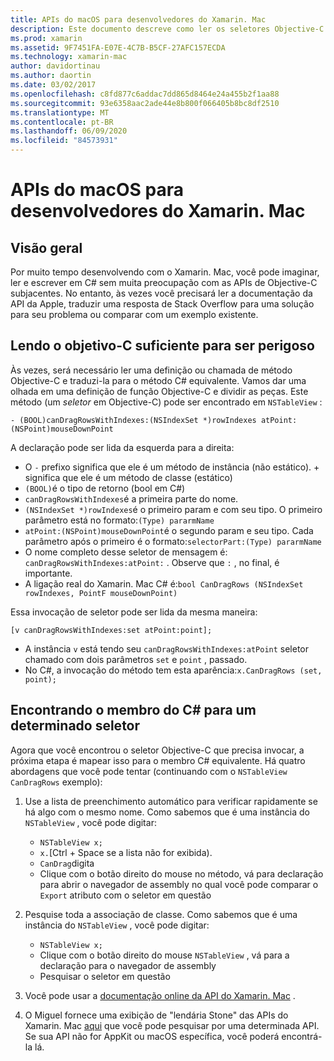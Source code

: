 ```yaml
---
title: APIs do macOS para desenvolvedores do Xamarin. Mac
description: Este documento descreve como ler os seletores Objective-C e como localizar seus métodos C# correspondentes em um aplicativo Xamarin. Mac.
ms.prod: xamarin
ms.assetid: 9F7451FA-E07E-4C7B-B5CF-27AFC157ECDA
ms.technology: xamarin-mac
author: davidortinau
ms.author: daortin
ms.date: 03/02/2017
ms.openlocfilehash: c8fd877c6addac7dd865d8464e24a455b2f1aa88
ms.sourcegitcommit: 93e6358aac2ade44e8b800f066405b8bc8df2510
ms.translationtype: MT
ms.contentlocale: pt-BR
ms.lasthandoff: 06/09/2020
ms.locfileid: "84573931"
---
```

# <a name="macos-apis-for-xamarinmac-developers"></a>APIs do macOS para desenvolvedores do Xamarin. Mac

## <a name="overview"></a>Visão geral

Por muito tempo desenvolvendo com o Xamarin. Mac, você pode imaginar, ler e escrever em C# sem muita preocupação com as APIs de Objective-C subjacentes. No entanto, às vezes você precisará ler a documentação da API da Apple, traduzir uma resposta de Stack Overflow para uma solução para seu problema ou comparar com um exemplo existente.

## <a name="reading-enough-objective-c-to-be-dangerous"></a>Lendo o objetivo-C suficiente para ser perigoso

Às vezes, será necessário ler uma definição ou chamada de método Objective-C e traduzi-la para o método C# equivalente. Vamos dar uma olhada em uma definição de função Objective-C e dividir as peças. Este método (um *seletor* em Objective-C) pode ser encontrado em `NSTableView` :

```objc
- (BOOL)canDragRowsWithIndexes:(NSIndexSet *)rowIndexes atPoint:(NSPoint)mouseDownPoint
```

A declaração pode ser lida da esquerda para a direita:

- O `-` prefixo significa que ele é um método de instância (não estático). + significa que ele é um método de classe (estático)
- `(BOOL)`é o tipo de retorno (bool em C#)
- `canDragRowsWithIndexes`é a primeira parte do nome.
- `(NSIndexSet *)rowIndexes`é o primeiro param e com seu tipo. O primeiro parâmetro está no formato:`(Type) pararmName`
- `atPoint:(NSPoint)mouseDownPoint`é o segundo param e seu tipo. Cada parâmetro após o primeiro é o formato:`selectorPart:(Type) pararmName`
- O nome completo desse seletor de mensagem é: `canDragRowsWithIndexes:atPoint:` . Observe que `:` , no final, é importante.
- A ligação real do Xamarin. Mac C# é:`bool CanDragRows (NSIndexSet rowIndexes, PointF mouseDownPoint)`

Essa invocação de seletor pode ser lida da mesma maneira:

```objc
[v canDragRowsWithIndexes:set atPoint:point];
```

- A instância `v` está tendo seu `canDragRowsWithIndexes:atPoint` seletor chamado com dois parâmetros `set` e `point` , passado.
- No C#, a invocação do método tem esta aparência:`x.CanDragRows (set, point);`

<a name="finding_selector"></a>

## <a name="finding-the-c-member-for-a-given-selector"></a>Encontrando o membro do C# para um determinado seletor

Agora que você encontrou o seletor Objective-C que precisa invocar, a próxima etapa é mapear isso para o membro C# equivalente. Há quatro abordagens que você pode tentar (continuando com o `NSTableView CanDragRows` exemplo):

1. Use a lista de preenchimento automático para verificar rapidamente se há algo com o mesmo nome. Como sabemos que é uma instância do `NSTableView` , você pode digitar:

    - `NSTableView x;`
    - `x.`[Ctrl + Space se a lista não for exibida).
    - `CanDrag`digita
    - Clique com o botão direito do mouse no método, vá para declaração para abrir o navegador de assembly no qual você pode comparar o `Export` atributo com o seletor em questão

2. Pesquise toda a associação de classe. Como sabemos que é uma instância do `NSTableView` , você pode digitar:

    - `NSTableView x;`
    - Clique com o botão direito do mouse `NSTableView` , vá para a declaração para o navegador de assembly
    - Pesquisar o seletor em questão

3. Você pode usar a [documentação online da API do Xamarin. Mac](https://docs.microsoft.com/dotnet/api/?view=xamarinmac-3.0) .

4. O Miguel fornece uma exibição de "lendária Stone" das APIs do Xamarin. Mac [aqui](https://tirania.org/tmp/rosetta.html) que você pode pesquisar por uma determinada API. Se sua API não for AppKit ou macOS específica, você poderá encontrá-la lá.

<!--
Note: In some cases, the assembly browser can hit a bug where it will open but not jump to the right definition. Keep that tab open, switch back to your source code and try again.
Note: The assembly browser tricks currently only works with Xamarin.Mac Classic. This will be fixed in a future version.
-->
